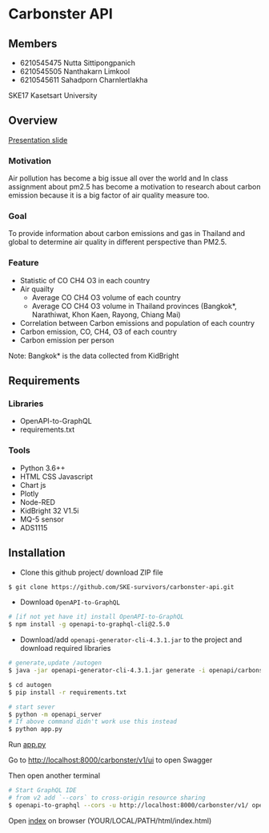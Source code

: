# Carbonster API

## Members
- 6210545475 Nutta Sittipongpanich
- 6210545505 Nanthakarn Limkool
- 6210545611 Sahadporn Charnlertlakha

SKE17 Kasetsart University

## Overview
[Presentation slide](https://drive.google.com/file/d/1EMJkDjNAFis8yuj9Y0cx9-7depBLH7OU/view?usp=sharing)

### Motivation
Air pollution has become a big issue all over the world and In class assignment about pm2.5 has become a motivation to research about carbon emission because it is a big factor of air quality measure too.

### Goal
To provide information about carbon emissions and gas in Thailand and global to determine air quality in different perspective than PM2.5.

### Feature
- Statistic of CO CH4 O3 in each country
- Air quailty
  - Average CO CH4 O3 volume of each country
  - Average CO CH4 O3 volume in Thailand provinces (Bangkok*, Narathiwat, Khon Kaen, Rayong, Chiang Mai) 
- Correlation between Carbon emissions and population of each country
- Carbon emission, CO, CH4, O3 of each country
- Carbon emission per person

Note: Bangkok* is the data collected from KidBright

## Requirements

### Libraries
* OpenAPI-to-GraphQL
* requirements.txt

### Tools
* Python 3.6++
* HTML CSS Javascript
* Chart js
* Plotly
* Node-RED
* KidBright 32 V1.5i
* MQ-5 sensor
* ADS1115
 
## Installation 

* Clone this github project/ download ZIP file

```bash
$ git clone https://github.com/SKE-survivors/carbonster-api.git
```

* Download `OpenAPI-to-GraphQL`

```bash
# [if not yet have it] install OpenAPI-to-GraphQL
$ npm install -g openapi-to-graphql-cli@2.5.0
```

* Download/add `openapi-generator-cli-4.3.1.jar` to the project and download required libraries

```bash
# generate,update /autogen
$ java -jar openapi-generator-cli-4.3.1.jar generate -i openapi/carbonster-api.yaml -o autogen -g python-flask

$ cd autogen
$ pip install -r requirements.txt

# start sever
$ python -m openapi_server
# If above command didn't work use this instead
$ python app.py
```

Run [app.py](app.py)

Go to <http://localhost:8000/carbonster/v1/ui> to open Swagger

Then open another terminal

```bash
# Start GraphQL IDE
# from v2 add `--cors` to cross-origin resource sharing
$ openapi-to-graphql --cors -u http://localhost:8000/carbonster/v1/ openapi/carbonster-api.yaml
```

Open [index](html/index.html) on browser (YOUR/LOCAL/PATH/html/index.html)
